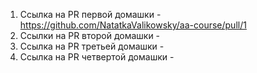 1. Ссылка на PR первой домашки - https://github.com/NatatkaValikowsky/aa-course/pull/1
2. Ссылки на PR второй домашки - 
3. Ссылка на PR третьей домашки - 
4. Ссылка на PR четвертой домашки - 